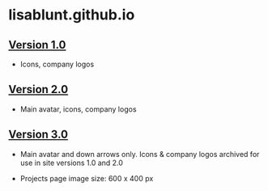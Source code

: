 # lisablunt.github.io

## [Version 1.0](http://lisablunt.github.io/archive/index-v1) 

* Icons, company logos

## [Version 2.0](http://lisablunt.github.io/archive/index-v2) 

* Main avatar, icons, company logos

## [Version 3.0](http://lisablunt.github.io/index-v3) 

* Main avatar and down arrows only. Icons & company logos archived for use in site versions 1.0 and 2.0

* Projects page image size: 600 x 400 px
